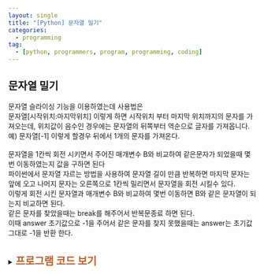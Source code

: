 ```yaml
---
layout: single
title: "[Python] 문자열 밀기"
categories:
  - programming
tag:
  - [python, programmers, program, programming, coding]
---  
```


## 문자열 밀기  

문자열 슬라이싱 기능을 이용하였는데 사용법은  
문자열[시작위치:마지막위치] 이렇게 하면 시작위치 부터 마지막 위치까지의 
문자를 가져오는데, 위치값이 음수인 경우에는 문자열의 뒤쪽부터 역순으로 글자를 
가져옵니다.  
예) 문자열[-1] 이렇게 할경우 뒤에서 1개의 문자를 가져온다.  
<br />
문자열을 1칸씩 회전 시키면서 주어진 매개변수 B와 비교하여
같은문자가 되었을때 몇번 이동하였는지 값을 구하면 된다  
파이썬에서 문자열 자르는 방법을 사용하여 문자열 길이 만큼
반복하면 마지막 문자는 앞에 오고 나머지 문자는 오른쪽으로 
1칸씩 밀리면서 문자열을 회전 시킬수 있다.  
이렇게 회전 시킨 문자열과 매개변수 B와 비교하여 몇번 이동하면
B와 같은 문자열이 되는지 비교하면 된다.  
같은 문자를 찾았을때는 break를 해주어서 반복문종료 하면 된다.  
이때 answer 초기값으로 -1을 주어서 같은 문자를 찾지 못했을때는 
answer는 초기값 그대로 -1을 반환 한다.  
<br />

<details>
    <summary><span style="font-size:1.5em; font-weight:bold; color:#BA602B; cursor:pointer">프로그램 코드 보기</span></summary>
    <div markdown="1">   
```python
def solution(A, B):
    answer = 0
    new_a = A
    a_len = len(A)

    answer = -1
    for i in range(a_len):
        if(new_a == B):
            answer = i
            break;
        new_a = new_a[-1] + new_a[0:a_len-1]

    return answer
```
</div>
</details>
